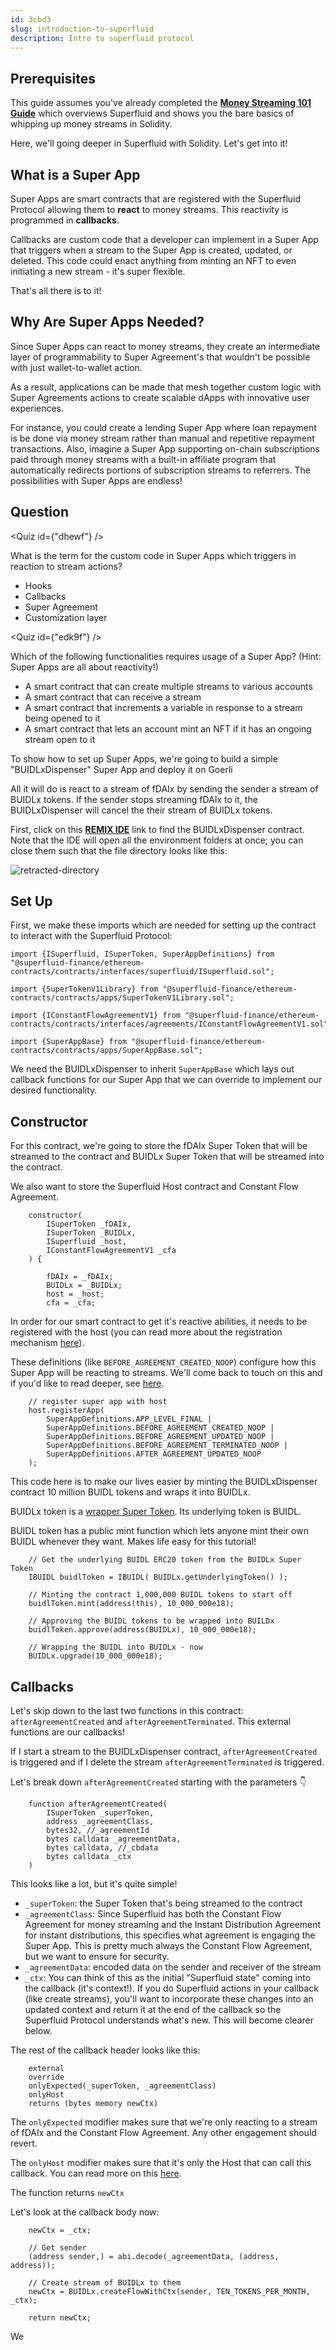 ```yaml
---
id: 3cbd3
slug: introduction-to-superfluid
description: Intro to superfluid protocol
---
```



<Section name="1. Prerequisites" description="Prerequisites for this tutorial">

## Prerequisites

This guide assumes you've already completed the [**Money Streaming 101 Guide**](https://ethglobal.com/guides/introduction-to-superfluid-protocol-be10i) which overviews Superfluid and shows you the bare basics of whipping up money streams in Solidity.

Here, we'll going deeper in Superfluid with Solidity. Let's get into it!

</Section>

<Section name="2. What's a Super App" description="Introduction to Super Apps">

## What is a Super App

Super Apps are smart contracts that are registered with the Superfluid Protocol allowing them to **react** to money streams. This reactivity is programmed in **callbacks**.

Callbacks are custom code that a developer can implement in a Super App that triggers when a stream to the Super App is created, updated, or deleted. This code could enact anything from minting an NFT to even initiating a new stream - it's super flexible.

That's all there is to it!

## Why Are Super Apps Needed?

Since Super Apps can react to money streams, they create an intermediate layer of programmability to Super Agreement's that wouldn't be possible with just wallet-to-wallet action.

As a result, applications can be made that mesh together custom logic with Super Agreements actions to create scalable dApps with innovative user experiences.

For instance, you could create a lending Super App where loan repayment is be done via money stream rather than manual and repetitive repayment transactions. Also, imagine a Super App supporting on-chain subscriptions paid through money streams with a built-in affiliate program that automatically redirects portions of subscription streams to referrers. The possibilities with Super Apps are endless!

## Question

<Quiz id={"dhewf"} />

What is the term for the custom code in Super Apps which triggers in reaction to stream actions?
- Hooks
- Callbacks
- Super Agreement
- Customization layer

<Quiz id={"edk9f"} />

Which of the following functionalities requires usage of a Super App? (Hint: Super Apps are all about reactivity!)
- A smart contract that can create multiple streams to various accounts
- A smart contract that can receive a stream
- A smart contract that increments a variable in response to a stream being opened to it
- A smart contract that lets an account mint an NFT if it has an ongoing stream open to it

</Section>

<Section name="3. Anatomy of a Super App" description="Anatomy of a Super App">

To show how to set up Super Apps, we're going to build a simple "BUIDLxDispenser" Super App and deploy it on Goerli

All it will do is react to a stream of fDAIx by sending the sender a stream of BUIDLx tokens. If the sender stops streaming fDAIx to it, the BUIDLxDispenser will cancel the their stream of BUIDLx tokens.

First, click on this [**REMIX IDE**](https://remix.ethereum.org/?#gist=f94b782fd4d5b472de714cbfc59832f2&version=soljson-v0.8.13+commit.abaa5c0e.js&optimize=false&runs=200&evmVersion=null) link to find the BUIDLxDispenser contract. Note that the IDE will open all the environment folders at once; you can close them such that the file directory looks like this:

![retracted-directory](./assets/retracted-directory.png)

## Set Up

First, we make these imports which are needed for setting up the contract to interact with the Superfluid Protocol:

```
import {ISuperfluid, ISuperToken, SuperAppDefinitions} from "@superfluid-finance/ethereum-contracts/contracts/interfaces/superfluid/ISuperfluid.sol";

import {SuperTokenV1Library} from "@superfluid-finance/ethereum-contracts/contracts/apps/SuperTokenV1Library.sol";

import {IConstantFlowAgreementV1} from "@superfluid-finance/ethereum-contracts/contracts/interfaces/agreements/IConstantFlowAgreementV1.sol";

import {SuperAppBase} from "@superfluid-finance/ethereum-contracts/contracts/apps/SuperAppBase.sol";
```

We need the BUIDLxDispenser to inherit `SuperAppBase` which lays out callback functions for our Super App that we can override to implement our desired functionality.

## Constructor

For this contract, we're going to store the fDAIx Super Token that will be streamed to the contract and BUIDLx Super Token that will be streamed into the contract.

We also want to store the Superfluid Host contract and Constant Flow Agreement.

```
    constructor(
        ISuperToken _fDAIx,
        ISuperToken _BUIDLx,
        ISuperfluid _host,
        IConstantFlowAgreementV1 _cfa
    ) {

        fDAIx = _fDAIx;
        BUIDLx = _BUIDLx;
        host = _host;
        cfa = _cfa;
```

In order for our smart contract to get it's reactive abilities, it needs to be registered with the host (you can read more about the registration mechanism [here](https://docs.superfluid.finance/superfluid/protocol-overview/in-depth-overview/super-apps#registering-with-the-protocol)).

These definitions (like `BEFORE_AGREEMENT_CREATED_NOOP`) configure how this Super App will be reacting to streams. We'll come back to touch on this and if you'd like to read deeper, see [here](https://docs.superfluid.finance/superfluid/developers/super-apps/super-app#super-app-configuration).

```
    // register super app with host
    host.registerApp(
        SuperAppDefinitions.APP_LEVEL_FINAL |
        SuperAppDefinitions.BEFORE_AGREEMENT_CREATED_NOOP |
        SuperAppDefinitions.BEFORE_AGREEMENT_UPDATED_NOOP |
        SuperAppDefinitions.BEFORE_AGREEMENT_TERMINATED_NOOP |
        SuperAppDefinitions.AFTER_AGREEMENT_UPDATED_NOOP
    );
```

This code here is to make our lives easier by minting the BUIDLxDispenser contract 10 million BUIDL tokens and wraps it into BUIDLx.

BUIDLx token is a [wrapper Super Token](https://docs.superfluid.finance/superfluid/protocol-overview/in-depth-overview/super-tokens#wrapper). Its underlying token is BUIDL. 

BUIDL token has a public mint function which lets anyone mint their own BUIDL whenever they want. Makes life easy for this tutorial!

```
    // Get the underlying BUIDL ERC20 token from the BUIDLx Super Token 
    IBUIDL buidlToken = IBUIDL( BUIDLx.getUnderlyingToken() );

    // Minting the contract 1,000,000 BUIDL tokens to start off
    buidlToken.mint(address(this), 10_000_000e18);

    // Approving the BUIDL tokens to be wrapped into BUILDx
    buidlToken.approve(address(BUIDLx), 10_000_000e18);

    // Wrapping the BUIDL into BUIDLx - now 
    BUIDLx.upgrade(10_000_000e18);
```

## Callbacks

Let's skip down to the last two functions in this contract: `afterAgreementCreated` and `afterAgreementTerminated`. This external functions are our callbacks!

If I start a stream to the BUIDLxDispenser contract, `afterAgreementCreated` is triggered and if I delete the stream `afterAgreementTerminated` is triggered. 

Let's break down `afterAgreementCreated` starting with the parameters 👇

```
    function afterAgreementCreated(
        ISuperToken _superToken,
        address _agreementClass,
        bytes32, //_agreementId
        bytes calldata _agreementData,
        bytes calldata, //_cbdata
        bytes calldata _ctx
    )
```

This looks like a lot, but it's quite simple! 
- `_superToken`: the Super Token that's being streamed to the contract
- `_agreementClass`: Since Superfluid has both the Constant Flow Agreement for money streaming and the Instant Distribution Agreement for instant distributions, this specifies what agreement is engaging the Super App. This is pretty much always the Constant Flow Agreement, but we want to ensure for security.
- `_agreementData`: encoded data on the sender and receiver of the stream
- `_ctx`: You can think of this as the initial "Superfluid state" coming into the callback (it's context!). If you do Superfluid actions in your callback (like create streams), you'll want to incorporate these changes into an updated context and return it at the end of the callback so the Superfluid Protocol understands what's new. This will become clearer below.

The rest of the callback header looks like this:
```
    external
    override
    onlyExpected(_superToken, _agreementClass)
    onlyHost
    returns (bytes memory newCtx)
```
The `onlyExpected` modifier makes sure that we're only reacting to a stream of fDAIx and the Constant Flow Agreement. Any other engagement should revert.

The `onlyHost` modifier makes sure that it's only the Host that can call this callback. You can read more on this [here](https://docs.superfluid.finance/superfluid/protocol-overview/in-depth-overview/super-apps#registering-with-the-protocol).

The function returns `newCtx`

Let's look at the callback body now:

```
    newCtx = _ctx;

    // Get sender
    (address sender,) = abi.decode(_agreementData, (address, address));

    // Create stream of BUIDLx to them
    newCtx = BUIDLx.createFlowWithCtx(sender, TEN_TOKENS_PER_MONTH, _ctx);
    
    return newCtx;
```

We 